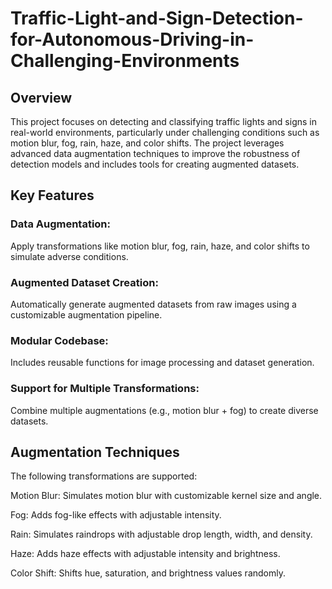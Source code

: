 # Traffic-Light-and-Sign-Detection-for-Autonomous-Driving-in-Challenging-Environments

## Overview
This project focuses on detecting and classifying traffic lights and signs in real-world environments, particularly under challenging conditions such as motion blur, fog, rain, haze, and color shifts. The project leverages advanced data augmentation techniques to improve the robustness of detection models and includes tools for creating augmented datasets.

## Key Features
### Data Augmentation: 
Apply transformations like motion blur, fog, rain, haze, and color shifts to simulate adverse conditions.

### Augmented Dataset Creation: 
Automatically generate augmented datasets from raw images using a customizable augmentation pipeline.

### Modular Codebase: 
Includes reusable functions for image processing and dataset generation.

### Support for Multiple Transformations: 
Combine multiple augmentations (e.g., motion blur + fog) to create diverse datasets.

## Augmentation Techniques
The following transformations are supported:

Motion Blur: Simulates motion blur with customizable kernel size and angle.

Fog: Adds fog-like effects with adjustable intensity.

Rain: Simulates raindrops with adjustable drop length, width, and density.

Haze: Adds haze effects with adjustable intensity and brightness.

Color Shift: Shifts hue, saturation, and brightness values randomly.
